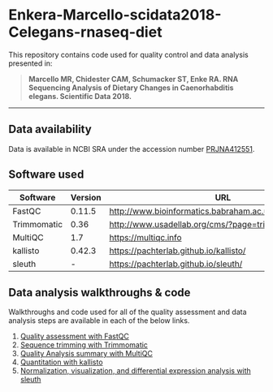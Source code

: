 # Enkera-Marcello-scidata2018-Celegans-rnaseq-diet

This repository contains code used for quality control and data analysis presented in: 

> **Marcello MR, Chidester CAM, Schumacker ST, Enke RA. RNA Sequencing Analysis of Dietary Changes in Caenorhabditis elegans. Scientific Data 2018.**

----

## Data availability

Data is available in NCBI SRA under the accession number [PRJNA412551](https://www.ncbi.nlm.nih.gov/bioproject/PRJNA412551).

## Software used

| Software | Version | URL | 
| --- | --- | --- |
| FastQC | 0.11.5 | http://www.bioinformatics.babraham.ac.uk/projects/fastqc/ |
| Trimmomatic | 0.36 | http://www.usadellab.org/cms/?page=trimmomatic  |
| MultiQC | 1.7 | https://multiqc.info|
| kallisto | 0.42.3 | https://pachterlab.github.io/kallisto/ |
| sleuth | - | https://pachterlab.github.io/sleuth/ |

## Data analysis walkthroughs & code

Walkthroughs and code used for all of the quality assessment and data analysis steps are available in each of the below links.

1. [Quality assessment with FastQC](https://github.com/enkera/Enkera-Marcello-scidata2018-Celegans-rnaseq-diet/blob/master/walkthroughs-code/fastqc)
2. [Sequence trimming with Trimmomatic](https://github.com/enkera/Enkera-Marcello-scidata2018-Celegans-rnaseq-diet/blob/master/walkthroughs-code/trimmomatic)
3. [Quality Analysis summary with MultiQC](https://github.com/enkera/Enkera-Marcello-scidata2018-Celegans-rnaseq-diet/blob/master/walkthroughs-code/MutliQC)
3. [Quantitation with kallisto](https://github.com/enkera/Enkera-Marcello-scidata2018-Celegans-rnaseq-diet/blob/master/walkthroughs-code/kallisto)
4. [Normalization, visualization, and differential expression analysis with sleuth](https://github.com/enkera/Enkera-Marcello-scidata2018-Celegans-rnaseq-diet/blob/master/walkthroughs-code/sleuth)

